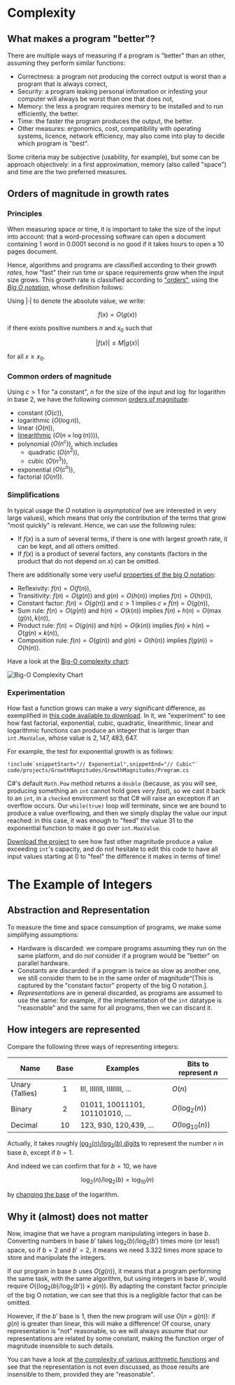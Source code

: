 # Complexity

## What makes a program "better"?

There are multiple ways of measuring if a program is "better" than an other, assuming they perform similar functions:

- Correctness: a program not producing the correct output is worst than a program that is always correct,
- Security: a program leaking personal information or infesting your computer will always be worst than one that does not,
- Memory: the less a program requires memory to be installed and to run efficiently, the better.
- Time: the faster the program produces the output, the better.
- Other measures: ergonomics, cost, compatibility with operating systems, licence, network efficiency, may also come into play to decide which program is "best".

Some criteria may be subjective (usability, for example), but some can be approach objectively: in a first approximation, memory (also called "space") and time are the two preferred measures.

## Orders of magnitude in growth rates

### Principles

When measuring space or time, it is important to take the size of the input into account: that a word-processing software can open a document containing 1 word in 0.0001 second is no good if it takes hours to open a 10 pages document.

Hence, algorithms and programs are classified according to their *growth rates*, how "fast" their run time or space requirements grow when the input size grows.
This growth rate is classified according to ["orders"](https://en.wikipedia.org/wiki/Big_O_notation#Orders_of_common_functions), using the [*Big O notation*](https://en.wikipedia.org/wiki/Big_O_notation), whose definition follows:

Using $|\cdot|$ to denote the absolute value, we write:

$$f(x) = O(g(x))$$

if there exists positive numbers $n$ and $x_0$ such that

$$|f(x)| \leqslant M |g(x)|$$

for all $x \geqslant x_0$.

### Common orders of magnitude

Using $c>1$ for "a constant", $n$ for the size of the input and $\log$ for logarithm in base $2$, we have the following common [orders of magnitude](https://en.wikipedia.org/wiki/Big_O_notation#Orders_of_common_functions):

- constant ($O(c)$),
- logarithmic ($O(\log n)$),
- linear ($O(n)$),
- [linearithmic](https://en.wikipedia.org/wiki/Time_complexity#Quasilinear_time) ($O(n \times \log(n)))$),
- polynomial ($O(n^c)$), which includes
    - quadratic ($O(n^2)$),
    - cubic ($O(n^3)$),
- exponential ($O(c^n)$),
- factorial ($O(n!)$).

### Simplifications

In typical usage the $O$ notation is *asymptotical* (we are interested in very large values), which means that only the contribution of the terms that grow "most quickly" is relevant. Hence, we can use the following rules:

- If $f(x)$ is a sum of several terms, if there is one with largest growth rate, it can be kept, and all others omitted.
- If $f(x)$ is a product of several factors, any constants (factors in the product that do not depend on $x$) can be omitted.

There are additionally some very useful [properties of the big O notation](https://www.geeksforgeeks.org/dsa/properties-of-asymptotic-notations/):

- Reflexivity: $f(n) = O(f(n))$,
- Transitivity: $f(n) = O(g(n))$ and $g(n) = O(h(n))$ implies $f(n) = O(h(n))$,
- Constant factor: $f(n) = O(g(n))$ and $c > 1$ implies $c\times f(n) = O(g(n))$,
- Sum rule: $f(n) = O(g(n))$ and $h(n) = O(k(n))$ implies $f(n) + h(n) = O(\max (g(n), k(n))$,
- Product rule: $f(n) = O(g(n))$ and $h(n) = O(k(n))$ implies $f(n) \times h(n) = O(g(n) \times k(n))$,
- Composition rule: $f(n) = O(g(n))$ and $g(n) = O(h(n))$ implies $f(g(n)) = O(h(n))$.

<!--
    Example 1:  f(n) = 3n2 + 2n + 1000Logn +  5000
    After ignoring lower order terms, we get the highest order term as 3n2
    After ignoring the constant 3, we get n2
    Therefore the Big O value of this expression is O(n2)

    Example 2 :  f(n) = 3n3 + 2n2 + 5n + 1
    Dominant Term: 3n3
    Order of Growth: Cubic (n3)
    Big O Notation: O(n3)
--> 

Have a look at the [Big-O complexity chart](https://www.bigocheatsheet.com/):

![Big-O Complexity Chart](https://www.bigocheatsheet.com/img/big-o-complexity-chart.png)

### Experimentation

How fast a function grows can make a *very* significant difference, as exemplified in [this code available to download](./code/projects/GrowthMagnitudes.zip).
In it, we "experiment" to see how fast factorial, exponential, cubic, quadratic, linearithmic, linear and logarithmic functions can produce an integer that is larger than `int.MaxValue`, whose value is $2,147,483,647$.

For example, the test for exponential growth is as follows:


```{download="./code/projects/GrowthMagnitudes.zip"}
!include`snippetStart="// Exponential",snippetEnd="// Cubic"` code/projects/GrowthMagnitudes/GrowthMagnitudes/Program.cs
```

C#'s default `Math.Pow` method returns a `double` (because, as you will see, producing something an `int` cannot hold goes *very fast*), so we cast it back to an `int`, in a `checked` environment so that C# will raise an exception if an overflow occurs.
Our `while(true)` loop *will* terminate, since we are bound to produce a value overflowing, and then we simply display the value our input reached: in this case, it was enough to "feed" the value $31$ to the exponential function to make it go over `int.MaxValue`.

[Download the project](./code/projects/GrowthMagnitudes.zip) to see how fast other magnitude produce a value exceeding `int`'s capacity, and do not hesitate to edit this code to have all input values starting at 0 to "feel" the difference it makes in terms of time!

# The Example of Integers

## Abstraction and Representation

To measure the time and space consumption of programs, we make some simplifying assumptions:

- Hardware is discarded: we compare programs assuming they run on the same platform, and do *not* consider if a program would be "better" on parallel hardware. 
- Constants are discarded: if a program is twice as slow as another one, we still consider them to be in the same order of magnitude^[This is captured by the "constant factor" property of the big O notation.].
- *Representations* are in general discarded, as programs are assumed to use the same: for example, if the implementation of the `int` datatype is "reasonable" and the same for all programs, then we can discard it.

## How integers are represented

Compare the following three ways of representing integers:

Name | Base | Examples | Bits to represent $n$ | 
--- | :---: | ---------- | ----- | 
Unary (Tallies) | 1 | III, IIIIIII, IIIIIIII, … | $O(n)$ |
Binary | 2 | 01011, 10011101, 101101010, … | $O(\log_2(n))$ |
Decimal | 10 | 123, 930, 120,439, … | $O(\log_{10}(n))$ |

Actually, it takes roughly [$\log_2(n) / \log_2(b)$ digits](https://math.stackexchange.com/a/4490764) to represent the number $n$ in base $b$, except if $b = 1$.

And indeed we can confirm that for $b = 10$, we have

$$\log_2(n) / \log_2(b) = \log_{10}(n)$$

by [changing the base](https://en.wikipedia.org/wiki/List_of_logarithmic_identities#Changing_the_base) of the logarithm.

## Why it (almost) does not matter

Now, imagine that we have a program manipulating integers in base $b$.
Converting numbers in base $b'$ takes $\log_2(b) / \log_2(b')$ times more (or less!) space, so if $b = 2$ and $b' = 2$, it means we need $3.322$ times more space to store and manipulate the integers.

If our program in base $b$ uses $O(g(n))$, it means that a program performing the same task, with the same algorithm, but using integers in base $b'$, would require $O((\log_2(b) / \log_2(b')) \times g(n))$.
By adapting the constant factor principle of the big O notation, we can see that this is a negligible factor that can be omitted.

However, if the $b'$ base is 1, then the new program will use $O(n \times g(n))$: if $g(n)$ is greater than linear, this will make a difference!
Of course, unary representation is "not" reasonable, so we will always assume that our representations are related by some constant, making the function orger of magnitude insensible to such details.

You can have a look at [the complexity of various arithmetic functions](https://en.wikipedia.org/wiki/Computational_complexity_of_mathematical_operations#Arithmetic_functions) and see that the representation is not even discussed, as those results are insensible to them, provided they are "reasonable".

